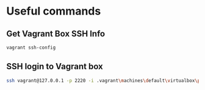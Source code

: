 # Useful commands

## Get Vagrant Box SSH Info
```bash
vagrant ssh-config
```

## SSH login to Vagrant box
```bash
ssh vagrant@127.0.0.1 -p 2220 -i .vagrant\machines\default\virtualbox\private_key
```